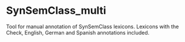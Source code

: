 # SynSemClass_multi
Tool for manual annotation of SynSemClass lexicons.
Lexicons with the Check, English, German and Spanish annotations included.
